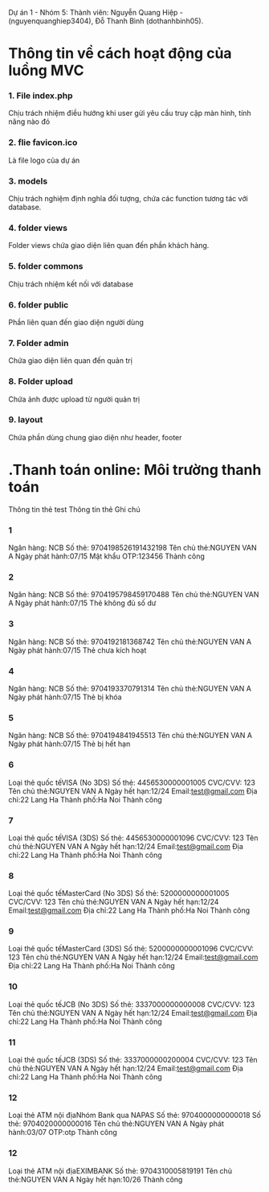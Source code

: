 Dự án 1 - Nhóm 5: 
Thành viên: Nguyễn Quang Hiệp - (nguyenquanghiep3404), Đỗ Thanh Bình (dothanhbinh05).
# Thông tin về cách hoạt động của luồng MVC 

### 1. File index.php
Chịu trách nhiệm điều hướng khi user gửi yêu cầu truy cập màn hình, tính năng nào đó

### 2. flie favicon.ico 
Là file logo của dự án 

### 3. models
Chịu trách nghiệm định nghĩa đối tượng, chứa các function tương tác với database.

### 4. folder views
Folder views chứa giao diện liên quan đến phần khách hàng.

### 5. folder commons 
Chịu trách nhiệm kết nối với database

### 6. folder public
Phần liên quan đến giao diện người dùng

### 7. Folder admin
Chứa giao diện liên quan đến quản trị

### 8. Folder upload 
Chứa ảnh được upload từ người quản trị

### 9. layout 
Chứa phần dùng chung giao diện như header, footer

# .Thanh toán online: Môi trường thanh toán
Thông tin thẻ test
Thông tin thẻ	Ghi chú
### 1	
Ngân hàng: NCB
Số thẻ: 9704198526191432198
Tên chủ thẻ:NGUYEN VAN A
Ngày phát hành:07/15
Mật khẩu OTP:123456
Thành công
### 2	
Ngân hàng: NCB
Số thẻ: 9704195798459170488
Tên chủ thẻ:NGUYEN VAN A
Ngày phát hành:07/15
Thẻ không đủ số dư
### 3	
Ngân hàng: NCB
Số thẻ: 9704192181368742
Tên chủ thẻ:NGUYEN VAN A
Ngày phát hành:07/15
Thẻ chưa kích hoạt
### 4	
Ngân hàng: NCB
Số thẻ: 9704193370791314
Tên chủ thẻ:NGUYEN VAN A
Ngày phát hành:07/15
Thẻ bị khóa
### 5	
Ngân hàng: NCB
Số thẻ: 9704194841945513
Tên chủ thẻ:NGUYEN VAN A
Ngày phát hành:07/15
Thẻ bị hết hạn
### 6	
Loại thẻ quốc tếVISA (No 3DS)
Số thẻ: 4456530000001005
CVC/CVV: 123
Tên chủ thẻ:NGUYEN VAN A
Ngày hết hạn:12/24
Email:test@gmail.com
Địa chỉ:22 Lang Ha
Thành phố:Ha Noi
Thành công
### 7	
Loại thẻ quốc tếVISA (3DS)
Số thẻ: 4456530000001096
CVC/CVV: 123
Tên chủ thẻ:NGUYEN VAN A
Ngày hết hạn:12/24
Email:test@gmail.com
Địa chỉ:22 Lang Ha
Thành phố:Ha Noi
Thành công
### 8	
Loại thẻ quốc tếMasterCard (No 3DS)
Số thẻ: 5200000000001005
CVC/CVV: 123
Tên chủ thẻ:NGUYEN VAN A
Ngày hết hạn:12/24
Email:test@gmail.com
Địa chỉ:22 Lang Ha
Thành phố:Ha Noi
Thành công
### 9	
Loại thẻ quốc tếMasterCard (3DS)
Số thẻ: 5200000000001096
CVC/CVV: 123
Tên chủ thẻ:NGUYEN VAN A
Ngày hết hạn:12/24
Email:test@gmail.com
Địa chỉ:22 Lang Ha
Thành phố:Ha Noi
Thành công
### 10	
Loại thẻ quốc tếJCB (No 3DS)
Số thẻ: 3337000000000008
CVC/CVV: 123
Tên chủ thẻ:NGUYEN VAN A
Ngày hết hạn:12/24
Email:test@gmail.com
Địa chỉ:22 Lang Ha
Thành phố:Ha Noi
Thành công
### 11	
Loại thẻ quốc tếJCB (3DS)
Số thẻ: 3337000000200004
CVC/CVV: 123
Tên chủ thẻ:NGUYEN VAN A
Ngày hết hạn:12/24
Email:test@gmail.com
Địa chỉ:22 Lang Ha
Thành phố:Ha Noi
Thành công
### 12	
Loại thẻ ATM nội địaNhóm Bank qua NAPAS
Số thẻ: 9704000000000018
Số thẻ: 9704020000000016
Tên chủ thẻ:NGUYEN VAN A
Ngày phát hành:03/07
OTP:otp
Thành công
### 12	
Loại thẻ ATM nội địaEXIMBANK
Số thẻ: 9704310005819191
Tên chủ thẻ:NGUYEN VAN A
Ngày hết hạn:10/26
Thành công

